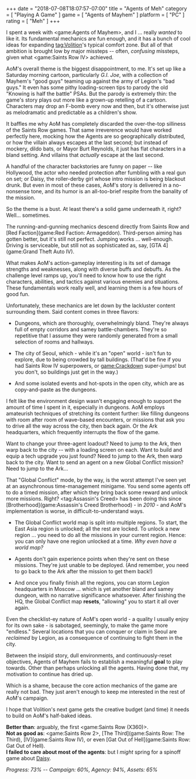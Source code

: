 +++
date = "2018-07-08T18:07:57-07:00"
title = "Agents of Meh"
category = [ "Playing A Game" ]
game = [ "Agents of Mayhem" ]
platform = [ "PC" ]
rating = [ "Meh" ]
+++

I spent a week with <game:Agents of Mayhem>, and I ... really <i>wanted</i> to like it.  Its fundamental mechanics are fun enough, and it has a bunch of cool ideas for expanding <tag:Volition>'s typical comfort zone.  But all of that ambition is brought low by major missteps -- often, <i>confusing</i> missteps, given what <game:Saints Row IV> achieved.

AoM's overall theme is the biggest disappointment, to me.  It's set up like a Saturday morning cartoon, particularly <i>G.I. Joe</i>, with a collection of Mayhem's "good guys" teaming up against the army of Legion's "bad guys."  It even has some pithy loading-screen tips to parody the old "Knowing is half the battle" PSAs.  But the parody is extremely thin: the game's story plays out more like a grown-up retelling of a cartoon.  Characters may drop an F-bomb every now and then, but it's otherwise just as melodramatic and predictable as a children's show.

It baffles me why AoM has completely discarded the over-the-top silliness of the Saints Row games.  That same irreverence would have worked perfectly here, mocking how the Agents are so geographically distributed, or how the villain always escapes at the last second; but instead of mockery, dildo bats, or Mayor Burt Reynolds, it just has flat characters in a bland setting.  And villains that <i>actually</i> escape at the last second.

A handful of the character backstories are funny on paper -- like Hollywood, the actor who needed protection after fumbling with a real gun on set; or Daisy, the roller-derby girl whose intro mission is being blackout drunk.  But even in most of these cases, AoM's story is delivered in a no-nonsense tone, and its humor is an all-too-brief respite from the banality of the mission.

So the theme is a bust.  At least there's a solid game underneath it, right?  Well... sometimes.

The running-and-gunning mechanics descend directly from Saints Row and [Red Faction](game:Red Faction: Armageddon).  Third-person aiming has gotten better, but it's still not perfect.  Jumping works ... well-enough.  Driving is serviceable, but still not as sophisticated as, say, [GTA 4](game:Grand Theft Auto IV).

What makes AoM's action-gameplay interesting is its set of damage strengths and weaknesses, along with diverse buffs and debuffs.  As the challenge level ramps up, you'll need to know how to use the right characters, abilities, and tactics against various enemies and situations.  These fundamentals work really well, and learning them is a few hours of good fun.

Unfortunately, these mechanics are let down by the lackluster content surrounding them.  Said content comes in three flavors:

* Dungeons, which are thoroughly, overwhelmingly bland.  They're always full of empty corridors and samey battle-chambers.  They're so repetitive that I assume they were randomly generated from a small selection of rooms and hallways.

* The city of Seoul, which - while it's an "open" world - isn't fun to explore, due to being crowded by tall buildings.  (That'd be fine if you had Saints Row IV superpowers, or <game:Crackdown> super-jumps! but you don't, so buildings just get in the way.)

* And some isolated events and hot-spots in the open city, which are as copy-and-paste as the dungeons.

I felt like the environment design wasn't engaging enough to support the amount of time I spent in it, especially in dungeons.  AoM employs amateurish techniques of stretching its content further: like filling dungeons with room after room of wave-based encounters, or missions that ask you to drive all the way across the city, then back again.  Or the Ark headquarters, which frequently interrupts the flow of the game.

Want to change your three-agent loadout?  Need to jump to the Ark, then warp back to the city -- with a loading screen on each.  Want to build and equip a tech upgrade you just found?  Need to jump to the Ark, then warp back to the city.  Want to send an agent on a new Global Conflict mission?  Need to jump to the Ark...

That "Global Conflict" mode, by the way, is the worst attempt I've seen yet at an asynchronous time-management minigame.  You send some agents off to do a timed mission, after which they bring back some reward and unlock more missions.  Right?  <tag:Assassin's Creed> has been doing this since [Brotherhood](game:Assassin's Creed Brotherhood) - in <i>2010</i> - and AoM's implementation is worse, in difficult-to-understand ways.

* The Global Conflict world map is split into multiple regions.  To start, the East Asia region is unlocked; all the rest are locked.  To unlock a new region ... you need to do all the missions in your current region.  Hence: you can only have one region unlocked at a time.  <i>Why even have a world map?</i>

* Agents don't gain experience points when they're sent on these missions.  They're just unable to be deployed.  (And remember, you need to go back to the Ark after the mission to get them back!)

* And once you finally finish all the regions, you can storm Legion headquarters in Moscow ... which is yet another bland and samey dungeon, with no narrative significance whatsoever.  After finishing the HQ, the Global Conflict map <b>resets</b>, "allowing" you to start it all over again.

Even the checklist-ey nature of AoM's open world - a quality I usually enjoy for its own sake - is sabotaged, seemingly, to make the game more "endless."  Several locations that you can conquer or claim in Seoul are <i>reclaimed</i> by Legion, as a consequence of continuing to fight them in the city.

Between the insipid story, dull environments, and continuously-reset objectives, Agents of Mayhem fails to establish a meaningful <b>goal</b> to play towards.  Other than perhaps unlocking all the agents.  Having done that, my motivation to continue has dried up.

Which is a shame, because the core action mechanics of the game are really not bad.  They just aren't enough to keep me interested in the rest of AoM's campaign.

I hope that Volition's next game gets the creative budget (and time) it needs to build on AoM's half-baked ideas.

<b>Better than</b>: arguably, the first <game:Saints Row (X360)>.  
<b>Not as good as</b>: <game:Saints Row 2>, [The Third](game:Saints Row: The Third), [IV](game:Saints Row IV), or even [Gat Out of Hell](game:Saints Row: Gat Out of Hell).  
<b>I failed to care about most of the agents</b>: but I <i>might</i> spring for a spinoff game about <a href="https://www.youtube.com/watch?v=InlFd4_AsTA">Daisy</a>.

<i>Progress: 73% -- Campaign: 60%, Agency: 94%, Assets: 65%</i>
